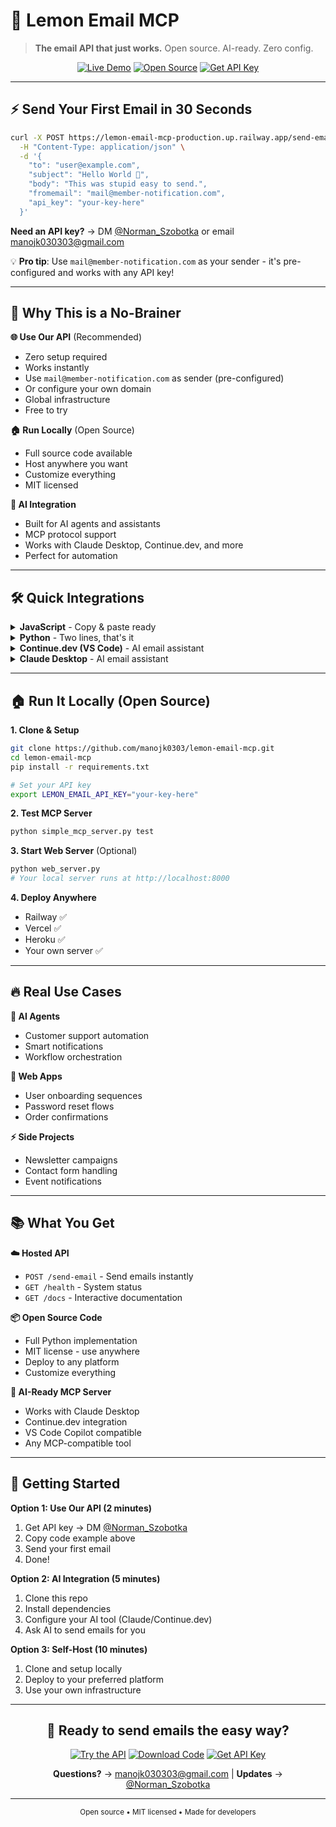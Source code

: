 # 🍋 Lemon Email MCP

> **The email API that just works.** Open source. AI-ready. Zero config.

<div align="center">

[![Live Demo](https://img.shields.io/badge/🌐_Try_Now-Live-brightgreen?style=for-the-badge)](https://lemon-email-mcp-production.up.railway.app/)
[![Open Source](https://img.shields.io/badge/📖_Open_Source-MIT-blue?style=for-the-badge)](https://github.com/manojk0303/lemon-email-mcp)
[![Get API Key](https://img.shields.io/badge/🔑_Get_Key-Instant-orange?style=for-the-badge)](https://x.com/Norman_Szobotka)

</div>

---

## ⚡ Send Your First Email in 30 Seconds

```bash
curl -X POST https://lemon-email-mcp-production.up.railway.app/send-email \
  -H "Content-Type: application/json" \
  -d '{
    "to": "user@example.com",
    "subject": "Hello World 👋",
    "body": "This was stupid easy to send.",
    "fromemail": "mail@member-notification.com",
    "api_key": "your-key-here"
  }'
```

**Need an API key?** → DM [@Norman_Szobotka](https://x.com/Norman_Szobotka) or email [manojk030303@gmail.com](mailto:manojk030303@gmail.com)

💡 **Pro tip**: Use `mail@member-notification.com` as your sender - it's pre-configured and works with any API key!

---

## 🚀 Why This is a No-Brainer

**🌐 Use Our API** (Recommended)
- Zero setup required
- Works instantly
- Use `mail@member-notification.com` as sender (pre-configured)
- Or configure your own domain
- Global infrastructure
- Free to try

**🏠 Run Locally** (Open Source)
- Full source code available
- Host anywhere you want  
- Customize everything
- MIT licensed

**🤖 AI Integration**
- Built for AI agents and assistants
- MCP protocol support
- Works with Claude Desktop, Continue.dev, and more
- Perfect for automation

---

## 🛠 Quick Integrations

<details>
<summary><b>JavaScript</b> - Copy & paste ready</summary>

```javascript
const response = await fetch('https://lemon-email-mcp-production.up.railway.app/send-email', {
  method: 'POST',
  headers: { 'Content-Type': 'application/json' },
  body: JSON.stringify({
    to: 'user@example.com',
    subject: 'Your app just got email superpowers',
    body: 'Welcome to the future!',
    fromemail: 'mail@member-notification.com', // Pre-configured sender
    api_key: 'your-key-here'
  })
});

const result = await response.json();
console.log('Email sent!', result);
```

</details>

<details>
<summary><b>Python</b> - Two lines, that's it</summary>

```python
import requests

response = requests.post('https://lemon-email-mcp-production.up.railway.app/send-email', json={
    'to': 'user@example.com',
    'subject': 'Python made this easy',
    'body': 'No complicated setup needed!',
    'fromemail': 'mail@member-notification.com',  # Pre-configured sender
    'api_key': 'your-key-here'
})

print('Done!', response.json())
```

</details>

<details>
<summary><b>Continue.dev (VS Code)</b> - AI email assistant</summary>

**1. Clone the repo:**
```bash
git clone https://github.com/manojk0303/lemon-email-mcp.git
cd lemon-email-mcp
python -m venv venv
source venv/bin/activate  # On Windows: venv\Scripts\activate
pip install -r requirements.txt
```

**2. Install Continue.dev extension in VS Code**

**3. Create MCP config:**
Create `.continue/mcpServers/lemon-email.yaml` in your workspace:

```yaml
name: Lemon Email MCP Server
version: 1.0.0
schema: v1
mcpServers:
  - name: Email Assistant
    command: /path/to/your/lemon-email-mcp/venv/bin/python
    args:
      - "/path/to/your/lemon-email-mcp/simple_mcp_server.py"
    env:
      LEMON_EMAIL_API_KEY: "your-key-here"
```

**4. Restart VS Code and ask Continue:**
```
"Send a welcome email to user@example.com"
```

Now Continue can compose and send emails automatically!

</details>

<details>
<summary><b>Claude Desktop</b> - AI email assistant</summary>

**1. Clone the repo:**
```bash
git clone https://github.com/manojk0303/lemon-email-mcp.git
cd lemon-email-mcp
pip install -r requirements.txt
```

**2. Add to your Claude Desktop config:**

```json
{
  "mcpServers": {
    "lemon-email": {
      "command": "python",
      "args": ["/path/to/your/lemon-email-mcp/simple_mcp_server.py"],
      "env": {
        "LEMON_EMAIL_API_KEY": "your-key-here"
      }
    }
  }
}
```

Now Claude can send emails for you automatically!

</details>

---

## 🏠 Run It Locally (Open Source)

**1. Clone & Setup**
```bash
git clone https://github.com/manojk0303/lemon-email-mcp.git
cd lemon-email-mcp
pip install -r requirements.txt

# Set your API key
export LEMON_EMAIL_API_KEY="your-key-here"
```

**2. Test MCP Server**
```bash
python simple_mcp_server.py test
```

**3. Start Web Server** (Optional)
```bash
python web_server.py
# Your local server runs at http://localhost:8000
```

**4. Deploy Anywhere**
- Railway ✅
- Vercel ✅  
- Heroku ✅
- Your own server ✅

---

## 🔥 Real Use Cases

**🤖 AI Agents**
- Customer support automation
- Smart notifications  
- Workflow orchestration

**🚀 Web Apps**
- User onboarding sequences
- Password reset flows
- Order confirmations

**⚡ Side Projects**
- Newsletter campaigns
- Contact form handling
- Event notifications

---

## 📚 What You Get

**☁️ Hosted API**
- `POST /send-email` - Send emails instantly
- `GET /health` - System status
- `GET /docs` - Interactive documentation

**📦 Open Source Code**
- Full Python implementation
- MIT license - use anywhere
- Deploy to any platform
- Customize everything

**🤖 AI-Ready MCP Server**
- Works with Claude Desktop
- Continue.dev integration
- VS Code Copilot compatible
- Any MCP-compatible tool

---

## 🌟 Getting Started

**Option 1: Use Our API (2 minutes)**
1. Get API key → DM [@Norman_Szobotka](https://x.com/Norman_Szobotka)
2. Copy code example above
3. Send your first email
4. Done!

**Option 2: AI Integration (5 minutes)**
1. Clone this repo
2. Install dependencies
3. Configure your AI tool (Claude/Continue.dev)
4. Ask AI to send emails for you

**Option 3: Self-Host (10 minutes)**  
1. Clone and setup locally
2. Deploy to your preferred platform
3. Use your own infrastructure

---

<div align="center">

## 🚀 Ready to send emails the easy way?

[![Try the API](https://img.shields.io/badge/🌐_Try_API_Now-Free-brightgreen?style=for-the-badge)](https://lemon-email-mcp-production.up.railway.app/)
[![Download Code](https://img.shields.io/badge/📦_Get_Source_Code-Open_Source-blue?style=for-the-badge)](https://github.com/manojk0303/lemon-email-mcp)
[![Get API Key](https://img.shields.io/badge/🔑_Get_API_Key-30_seconds-orange?style=for-the-badge)](https://x.com/Norman_Szobotka)

**Questions?** → [manojk030303@gmail.com](mailto:manojk030303@gmail.com) | **Updates** → [@Norman_Szobotka](https://x.com/Norman_Szobotka)

</div>

---

<div align="center">
<sub>Open source • MIT licensed • Made for developers</sub>
</div>